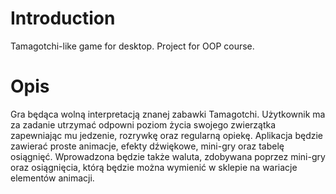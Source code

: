 # Introduction 
Tamagotchi-like game for desktop. Project for OOP course.

# Opis
Gra będąca wolną interpretacją znanej zabawki Tamagotchi. 
Użytkownik ma za zadanie utrzymać odpowni poziom życia swojego zwierzątka zapewniając mu jedzenie, rozrywkę oraz regularną opiekę.
Aplikacja będzie zawierać proste animacje, efekty dźwiękowe, mini-gry oraz tabelę osiągnięć.
Wprowadzona będzie także waluta, zdobywana poprzez mini-gry oraz osiągnięcia, którą będzie można wymienić w sklepie na wariacje elementów animacji. 